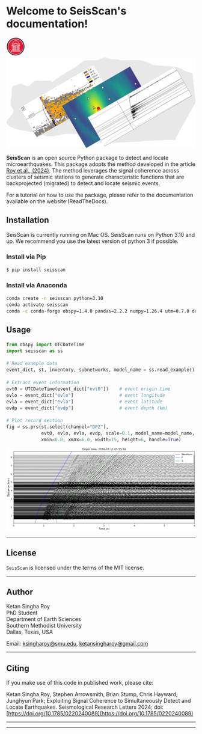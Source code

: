 # Welcome to SeisScan's documentation!

<!-- ![Description of image](./media/SMU_logo.png) -->

<img src="seisscan_images/SMU_logo.png" width="50" >
<img src="seisscan_images/SeisScan_fig.png" width="1000" >

**SeisScan** is an open source Python package to detect and locate microearthquakes. This package adopts the method developed in the article [Roy et al., (2024)](#Citing). The method leverages the signal coherence across clusters of seismic stations to generate characteristic functions that are backprojected (migrated) to detect and locate seismic events.

For a tutorial on how to use the package, please refer to the documentation available on the website (ReadTheDocs).

## Installation

SeisScan is currently running on Mac OS. SeisScan runs on Python 3.10 and up. We recommend you use the latest version of python 3 if possible.

### Install via Pip

```bash
$ pip install seisscan
```

### Install via Anaconda

```bash
conda create -n seisscan python=3.10
conda activate seisscan
conda -c conda-forge obspy=1.4.0 pandas=2.2.2 numpy=1.26.4 utm=0.7.0 dask=2024.8.0 distributed=2024.8.0 jupyter=1.0.0
```

## Usage

```python
from obspy import UTCDateTime
import seisscan as ss

# Read example data
event_dict, st, inventory, subnetworks, model_name = ss.read_example()

# Extract event information
evt0 = UTCDateTime(event_dict["evt0"])    # event origin time
evlo = event_dict["evlo"]                 # event longitude
evla = event_dict["evla"]                 # event latitude
evdp = event_dict["evdp"]                 # event depth (km)

# Plot record section
fig = ss.prs(st.select(channel="DPZ"),
             evt0, evlo, evla, evdp, scale=0.1, model_name=model_name,
             xmin=0.0, xmax=6.0, width=15, height=6, handle=True)
```

<img src="seisscan_images/prs_all_station_raw_DPZ.png" width="1000" >

-----------------------------

## License

`SeisScan` is licensed under the terms of the MIT license.

-----------------------------

## Author

Ketan Singha Roy  
PhD Student  
Department of Earth Sciences  
Southern Methodist University  
Dallas, Texas, USA

Email: [ksingharoy@smu.edu](mailto:ksingharoy@smu.edu), [ketansingharoy@gmail.com](mailto:ketansingharoy@gmail.com)

-----------------------------

## Citing
If you make use of this code in published work, please cite:

Ketan Singha Roy, Stephen Arrowsmith, Brian Stump, Chris Hayward, Junghyun Park; Exploiting Signal Coherence to Simultaneously Detect and Locate Earthquakes. Seismological Research Letters 2024; doi: [https://doi.org/10.1785/0220240089](https://doi.org/10.1785/0220240089)

-----------------------------
-----------------------------